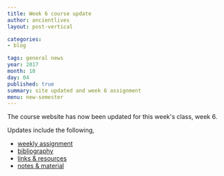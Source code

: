```yaml
---
title: Week 6 course update
author: ancientlives
layout: post-vertical

categories:
- blog

tags: general news
year: 2017
month: 10
day: 04
published: true
summary: site updated and week 6 assignment
menu: new-semester
---
```


The course website has now been updated for this week's class, week 6.

Updates include the following,

* [weekly assignment](/weekly_assignment)
* [bibliography](/bibliography)
* [links & resources](/links)
* [notes & material](/notes)
